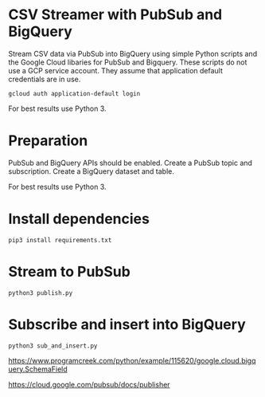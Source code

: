 # CSV Streamer with PubSub and BigQuery

Stream CSV data via PubSub into BigQuery using simple Python scripts and the Google Cloud libaries for PubSub and Bigquery. These scripts do not use a GCP service account. They assume that application default credentials are in use.

```
gcloud auth application-default login
```

For best results use Python 3.

# Preparation

PubSub and BigQuery APIs should be enabled. 
Create a PubSub topic and subscription.
Create a BigQuery dataset and table.
  
For best results use Python 3.

# Install dependencies

```
pip3 install requirements.txt
```

# Stream to PubSub

```
python3 publish.py
```

# Subscribe and insert into BigQuery

```
python3 sub_and_insert.py
```


https://www.programcreek.com/python/example/115620/google.cloud.bigquery.SchemaField

https://cloud.google.com/pubsub/docs/publisher